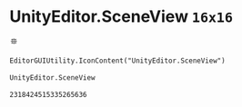 # UnityEditor.SceneView `16x16`
<img src="/img/UnityEditor.SceneView.png" width=16 height=16>

``` CSharp
EditorGUIUtility.IconContent("UnityEditor.SceneView")
```
```
UnityEditor.SceneView
```
```
2318424515335265636
```
